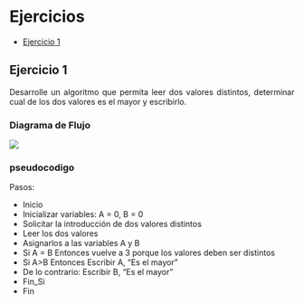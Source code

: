 <div align="justify">

# Ejercicios

- [Ejercicio 1](#ejercicio1)

## Ejercicio 1 <a name = "ejercicio1"></a>
Desarrolle un algoritmo que permita leer dos valores distintos, determinar cual de los dos valores es el
mayor y escribirlo.

### Diagrama de Flujo

<img src="images/diagrama-flujo.png"/>


### pseudocodigo
Pasos:
- Inicio
- Inicializar variables: A = 0, B = 0
- Solicitar la introducción de dos
  valores distintos
- Leer los dos valores
- Asignarlos a las variables A y B
- Si A = B Entonces vuelve a 3
  porque los valores deben ser
  distintos
- Si A>B Entonces
  Escribir A, “Es el mayor”
- De lo contrario: Escribir B, “Es
  el mayor”
- Fin_Si
- Fin
</div>

